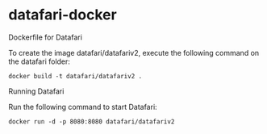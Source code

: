 datafari-docker
===============

Dockerfile for Datafari

To create the image datafari/datafariv2, execute the following command on the datafari folder:

    docker build -t datafari/datafariv2 .


Running Datafari

Run the following command to start Datafari:

    docker run -d -p 8080:8080 datafari/datafariv2
